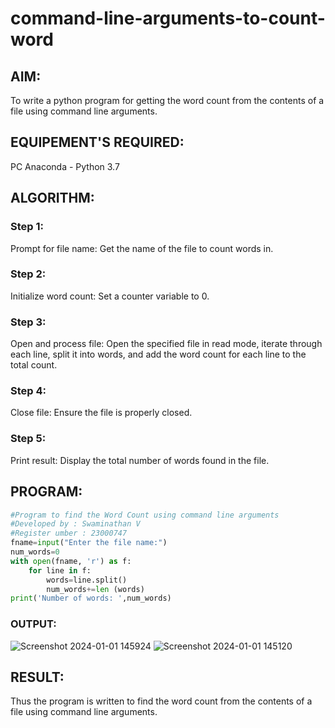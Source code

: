 # command-line-arguments-to-count-word
## AIM:
To write a python program for getting the word count from the contents of a file using command line arguments.
## EQUIPEMENT'S REQUIRED: 
PC
Anaconda - Python 3.7
## ALGORITHM: 
### Step 1:
Prompt for file name: Get the name of the file to count words in.
### Step 2: 
Initialize word count: Set a counter variable to 0.
### Step 3: 
Open and process file: Open the specified file in read mode, iterate through each line, split it into words, and add the 
word count for each line to the total count.
### Step 4:  
Close file: Ensure the file is properly closed.
### Step 5: 
Print result: Display the total number of words found in the file.
## PROGRAM:
```python
#Program to find the Word Count using command line arguments
#Developed by : Swaminathan V
#Register umber : 23000747
fname=input("Enter the file name:")
num_words=0
with open(fname, 'r') as f:
    for line in f:
        words=line.split()
        num_words+=len (words)
print('Number of words: ',num_words)
```
### OUTPUT:
![Screenshot 2024-01-01 145924](https://github.com/SwaminathanV23000747/command-line-arguments-to-count-word/assets/148931113/47124bc8-7b2c-4beb-90eb-bddce67be969)
![Screenshot 2024-01-01 145120](https://github.com/SwaminathanV23000747/command-line-arguments-to-count-word/assets/148931113/f4a3aa49-0707-4332-87a5-22f2d38eab55)
## RESULT:
Thus the program is written to find the word count from the contents of a file using command line arguments.
